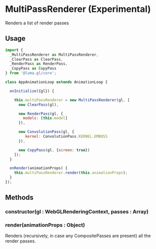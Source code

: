 # MultiPassRenderer (Experimental)

Renders a list of render passes

## Usage

```js
import {
  _MultiPassRenderer as MultiPassRenderer,
  _ClearPass as ClearPass,
  _RenderPass as RenderPass,
  _CopyPass as CopyPass
} from '@luma.gl/core';

class AppAnimationLoop extends AnimationLoop {

  onInitialize({gl}) {

    this.multiPassRenderer = new MultiPassRenderer(gl, [
      new ClearPass(gl),

      new RenderPass(gl, {
        models: [this.model]
      }),

      new ConvolutionPass(gl, {
         kernel: ConvolutionPass.KERNEL.EMBOSS
      }),

      new CopyPass(gl, {screen: true})
    ]);
  }

  onRender(animationProps) {
    this.multiPassRenderer.render(this.animationProps);
  }
});
```

## Methods

### constructor(gl : WebGLRenderingContext, passes : Array)


### render(animationProps : Object)

Renders (recursively, in case any CompositePasses are present) all the render passes.